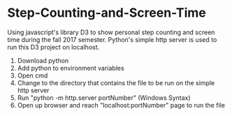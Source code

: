 # Step-Counting-and-Screen-Time

Using javascript's library D3 to show personal step counting and screen time during the fall 2017 semester.
Python's simple http server is used to run this D3 project on localhost.

1. Download python
2. Add python to environment variables
3. Open cmd
4. Change to the directory that contains the file to be run on the simple http server
5. Run "python -m http.server portNumber" (Windows Syntax)
6. Open up browser and reach "localhost:portNumber" page to run the file
